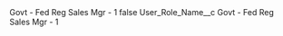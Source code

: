 <?xml version="1.0" encoding="UTF-8"?>
<CustomMetadata xmlns="http://soap.sforce.com/2006/04/metadata" xmlns:xsi="http://www.w3.org/2001/XMLSchema-instance" xmlns:xsd="http://www.w3.org/2001/XMLSchema">
    <label>Govt - Fed Reg Sales Mgr - 1</label>
    <protected>false</protected>
    <values>
        <field>User_Role_Name__c</field>
        <value xsi:type="xsd:string">Govt - Fed Reg Sales Mgr - 1</value>
    </values>
</CustomMetadata>
